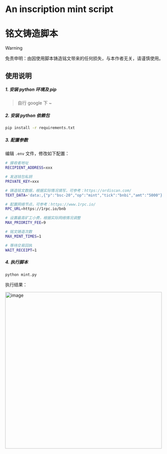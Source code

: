 # An inscription mint script
# 铭文铸造脚本

> [!WARNING]
> 免责申明：由因使用脚本铸造铭文带来的任何损失，与本作者无关，请谨慎使用。

## 使用说明

##### 1. 安装 python 环境及 pip

> 自行 google 下 ~

##### 2. 安装 python 依赖包

```sh
pip install -r requirements.txt
```

##### 3. 配置参数

编辑 `.env` 文件，修改如下配置：

```sh
# 接收者地址
RECIPIENT_ADDRESS=xxx

# 发送钱包私钥
PRIVATE_KEY=xxx

# 铸造铭文数据，根据实际情况填写，可参考：https://ordiscan.com/
TEXT_DATA='data:,{"p":"bsc-20","op":"mint","tick":"bnbi","amt":"5000"}'

# 配置网络节点，可参考：https://www.1rpc.io/
RPC_URL=https://1rpc.io/bnb

# 设置最高矿工小费，根据实际网络情况调整
MAX_PRIORITY_FEE=9

# 铭文铸造次数
MAX_MINT_TIMES=1

# 等待交易回执
WAIT_RECEIPT=1
```

##### 4. 执行脚本

```sh
python mint.py
```

执行结果：

<img width="499" alt="image" src="https://github.com/seandong/inscription_minter/assets/758427/80af5816-1d0a-42ab-bb03-5cfc5f79e7bf">









